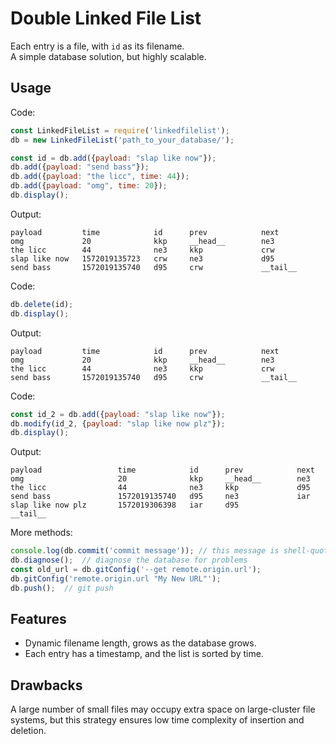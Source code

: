 # Double Linked File List
Each entry is a file, with `id` as its filename.  
A simple database solution, but highly scalable.  

## Usage
Code:  
```js
const LinkedFileList = require('linkedfilelist');
db = new LinkedFileList('path_to_your_database/');

const id = db.add({payload: "slap like now"});
db.add({payload: "send bass"});
db.add({payload: "the licc", time: 44});
db.add({payload: "omg", time: 20});
db.display();
```
Output:  
```
payload         time            id      prev            next
omg             20              kkp     __head__        ne3
the licc        44              ne3     kkp             crw
slap like now   1572019135723   crw     ne3             d95
send bass       1572019135740   d95     crw             __tail__
```
Code:  
```js
db.delete(id);
db.display();
```
Output:  
```
payload         time            id      prev            next
omg             20              kkp     __head__        ne3
the licc        44              ne3     kkp             crw
send bass       1572019135740   d95     crw             __tail__
```
Code: 
```js
const id_2 = db.add({payload: "slap like now"});
db.modify(id_2, {payload: "slap like now plz"});
db.display();
```
Output: 
```
payload                 time            id      prev            next
omg                     20              kkp     __head__        ne3
the licc                44              ne3     kkp             d95
send bass               1572019135740   d95     ne3             iar
slap like now plz       1572019306398   iar     d95             __tail__
```
More methods: 
```js
console.log(db.commit('commit message')); // this message is shell-quoted  
db.diagnose();  // diagnose the database for problems
const old_url = db.gitConfig('--get remote.origin.url');
db.gitConfig('remote.origin.url "My New URL"');
db.push();  // git push
```

## Features
* Dynamic filename length, grows as the database grows.  
* Each entry has a timestamp, and the list is sorted by time.  

## Drawbacks
A large number of small files may occupy extra space on large-cluster file systems, but this strategy ensures low time complexity of insertion and deletion.  
